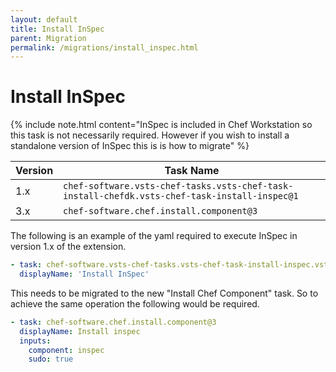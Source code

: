 ```yaml
---
layout: default
title: Install InSpec
parent: Migration
permalink: /migrations/install_inspec.html
---
```


# Install InSpec

{% include note.html content="InSpec is included in Chef Workstation so this task is not necessarily required. However if you wish to install a standalone version of InSpec this is is how to migrate" %}

| Version | Task Name |
|---|---|
| 1.x | `chef-software.vsts-chef-tasks.vsts-chef-task-install-chefdk.vsts-chef-task-install-inspec@1` |
| 3.x | `chef-software.chef.install.component@3` | 

The following is an example of the yaml required to execute InSpec in version 1.x of the extension.

```yaml
- task: chef-software.vsts-chef-tasks.vsts-chef-task-install-inspec.vsts-chef-task-install-inspec@1
  displayName: 'Install InSpec'
```

This needs to be migrated to the new "Install Chef Component" task. So to achieve the same operation the following would be required.

```yaml
- task: chef-software.chef.install.component@3
  displayName: Install inspec
  inputs:
    component: inspec
    sudo: true
```
